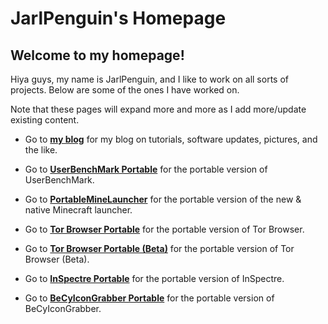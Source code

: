 # JarlPenguin's Homepage
## Welcome to my homepage!

Hiya guys, my name is JarlPenguin, and I like to work on all sorts of projects. Below are some of the ones I have worked on.

Note that these pages will expand more and more as I add more/update existing content.

- Go to [**my blog**](https://jarlpenguin.blogspot.com) for my blog on tutorials, software updates, pictures, and the like.

- Go to [**UserBenchMark Portable**](https://JarlPenguin.github.io/UserBenchMarkPortable) for the portable version of UserBenchMark.

- Go to [**PortableMineLauncher**](https://JarlPenguin.github.io/PortableMineLauncher) for the portable version of the new & native Minecraft launcher.

- Go to [**Tor Browser Portable**](https://JarlPenguin.github.io/TorBrowserPortable) for the portable version of Tor Browser.

- Go to [**Tor Browser Portable (Beta)**](https://JarlPenguin.github.io/TorBrowserBetaPortable) for the portable version of Tor Browser (Beta).

- Go to [**InSpectre Portable**](https://JarlPenguin.github.io/InSpectrePortable) for the portable version of InSpectre.

- Go to [**BeCyIconGrabber Portable**](https://JarlPenguin.github.io/BeCyIconGrabberPortable) for the portable version of BeCyIconGrabber.